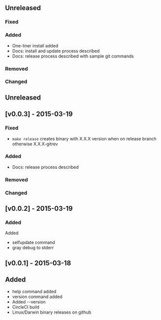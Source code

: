 ## Unreleased

### Fixed

### Added

- One-liner install added
- Docs: install and update process described
- Docs: release process described with sample git commands

### Removed

### Changed

## Unreleased

## [v0.0.3] - 2015-03-19

### Fixed

- `make release` creates binary with X.X.X version when on release branch otherwise X.X.X-gitrev

### Added

- Docs: release process described

### Removed

### Changed

## [v0.0.2] - 2015-03-19

### Added
Added
- selfupdate command
- gray debug to stderr

## [v0.0.1] - 2015-03-18

## Added

- help command added
- version command added
- Added --version 
- CircleCI build
- Linux/Darwin binary releases on github
